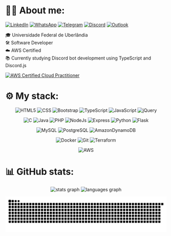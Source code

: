 # 👨‍💻 About me:

<!-- Contact -->
<a href="https://linkedin.com/in/guilherme-kameoka">![LinkedIn](https://img.shields.io/badge/linkedin-%230077B5.svg?style=round&logo=linkedin&logoColor=white)</a>
<a href="https://wa.me/5534999811850">![WhatsApp](https://img.shields.io/badge/WhatsApp-25D366?style=round&logo=whatsapp&logoColor=white)</a>
<a href="https://t.me/+5534999811850">![Telegram](https://img.shields.io/badge/Telegram-2CA5E0?style=round&logo=telegram&logoColor=white)</a>
<a href="https://discordapp.com/users/198945182220025856">![Discord](https://img.shields.io/badge/Discord-%235865F2.svg?style=round&logo=discord&logoColor=white)</a>
<a href="mailto:guilherme.kameoka@outlook.com">![Outlook](https://img.shields.io/badge/Microsoft_Outlook-0078D4?style=round&logo=microsoft-outlook&logoColor=white)</a>

<!-- About me-->
  🎓 Universidade Federal de Uberlândia <br>
  🛠️ Software Developer <br>
  ☁️ AWS Certified <br>
  📚 Currently studying Discord bot development using TypeScript and Discord.js <br>

<!-- AWS Badge -->
<a href="https://www.credly.com/badges/be5f81b9-98db-4fd6-a034-b57a81815f07/public_url">
<img src="https://images.credly.com/size/680x680/images/00634f82-b07f-4bbd-a6bb-53de397fc3a6/image.png" alt="AWS Certified Cloud Practitioner" style="width: 140px;">
</a>

# ⚙️ My stack:

<div align="center">
  
<!-- Frontend -->
![HTML5](https://img.shields.io/badge/HTML5-E34F26?style=round&logo=html5&logoColor=white)
![CSS](https://img.shields.io/badge/CSS3-1572B6?style=round&logo=css3&logoColor=white)
![Bootstrap](https://img.shields.io/badge/Bootstrap-563D7C?style=round&logo=bootstrap&logoColor=white)
![TypeScript](https://img.shields.io/badge/TypeScript-007ACC?style=round&logo=typescript&logoColor=white)
![JavaScript](https://img.shields.io/badge/JavaScript-F7DF1E?style=round&logo=JavaScript&logoColor=white)
![jQuery](https://img.shields.io/badge/jQuery-0769AD?style=round&logo=jquery&logoColor=white)
<p></p>

<!-- Backend -->
![C](https://img.shields.io/badge/C-00599C?style=round&logo=c&logoColor=white)
![Java](https://img.shields.io/badge/Java-ED8B00?style=round&logo=openjdk&logoColor=white)
![PHP](https://img.shields.io/badge/PHP-777BB4?style=round&logo=php&logoColor=white)
![NodeJs](https://img.shields.io/badge/Node.js-43853D?style=round&logo=node.js&logoColor=white)
![Express](https://img.shields.io/badge/Express.js-404D59?style=round)
![Python](https://img.shields.io/badge/Python-3776AB?style=round&logo=python&logoColor=white)
![Flask](https://img.shields.io/badge/Flask-000000?style=round&logo=flask&logoColor=white)
<p></p>

<!-- Database -->
![MySQL](https://img.shields.io/badge/MySQL-005C84?style=round&logo=mysql&logoColor=white)
![PostgreSQL](https://img.shields.io/badge/PostgreSQL-316192?style=round&logo=postgresql&logoColor=white)
![AmazonDynamoDB](https://img.shields.io/badge/Amazon%20DynamoDB-4053D6?style=round&logo=Amazon%20DynamoDB&logoColor=white)
<p></p>

<!-- DevOps -->
![Docker](https://img.shields.io/badge/docker-%230db7ed.svg?style=round&logo=docker&logoColor=white)
![Git](https://img.shields.io/badge/GIT-E44C30?style=round&logo=git&logoColor=white)
![Terraform](https://img.shields.io/badge/terraform-%235835CC.svg?style=round&logo=terraform&logoColor=white)

<p></p>

<!-- Cloud -->
![AWS](https://img.shields.io/badge/Amazon_AWS-FF9900?style=round&logo=amazonaws&logoColor=white)
<p></p>

</div>

# 📊 GitHub stats:</h1>

<div align="center">
  
  <img src="https://github-readme-stats.vercel.app/api?username=guilhermekameoka&hide_title=true&&hide_rank=false&rank_icon=github&show_icons=true&include_all_commits=true&count_private=true&disable_animations=false&theme=github_dark&locale=en&hide_border=false&border_color=21262D" height="170" alt="stats graph"/>
  
  <img src="https://github-readme-stats.vercel.app/api/top-langs?username=guilhermekameoka&locale=en&hide_title=true&layout=compact&card_width=320&langs_count=8&theme=github_dark&hide_border=false&border_color=21262D" height="170" alt="languages graph"/>
  
</div>


<!-- snake -->
<div align="center">
  
![snake svg](https://github.com/guilhermekameoka/guilhermekameoka/blob/output/github-contribution-grid-snake-dark.svg?palette=github-dark)

</div>
